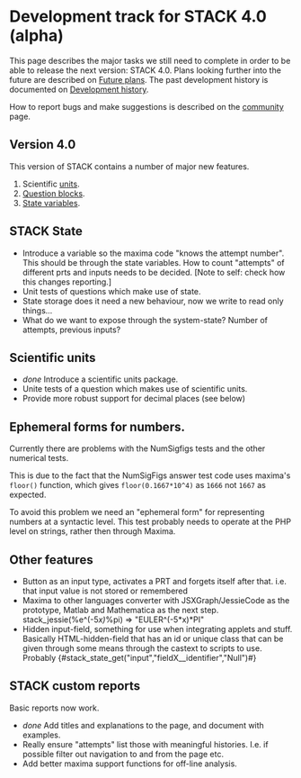# Development track for STACK 4.0 (alpha)

This page describes the major tasks we still need to complete in order to be able to release the next version: STACK 4.0. Plans looking further into the future are described  on [Future plans](Future_plans.md).
The past development history is documented on [Development history](Development_history.md).

How to report bugs and make suggestions is described on the [community](../About/Community.md) page.

## Version 4.0

This version of STACK contains a number of major new features.
1. Scientific [units](../Authoring/Units.md).
2. [Question blocks](../Authoring/Question_blocks.md).
2. [State variables](../Authoring/State.md).

## STACK State

* Introduce a variable so the maxima code "knows the attempt number". This should be through the state variables.  How to count "attempts" of different prts and inputs needs to be decided.  [Note to self: check how this changes reporting.]
* Unit tests of questions which make use of state.
* State storage does it need a new behaviour, now we write to read only things...
* What do we want to expose through the system-state? Number of attempts, previous inputs?

## Scientific units

* *done* Introduce a scientific units package.
* Unite tests of a question which makes use of scientific units.
* Provide more robust support for decimal places (see below)

## Ephemeral forms for numbers.

Currently there are problems with the NumSigfigs tests and the other numerical tests.  

This is due to the fact that the NumSigFigs answer test code uses maxima's `floor()` function, which gives `floor(0.1667*10^4)` as `1666` not `1667` as expected.

To avoid this problem we need an "ephemeral form" for representing numbers at
a syntactic level.   This test probably needs to operate at the PHP level on
strings, rather then through Maxima.  

## Other features ##

 * Button as an input type, activates a PRT and forgets itself after that. i.e. that input value is not stored or remembered
 * Maxima to other languages converter with JSXGraph/JessieCode as the prototype, Matlab and Mathematica as the next step. stack_jessie(%e^(-5*x)*%pi) => "EULER^(-5*x)*PI"
 * Hidden input-field, something for use when integrating applets and stuff. Basically HTML-hidden-field that has an id or unique class that can be given through some means through the castext to scripts to use. Probably {#stack_state_get("input","fieldX__identifier","Null")#}

## STACK custom reports

Basic reports now work.

* *done* Add titles and explanations to the page, and document with examples.
* Really ensure "attempts" list those with meaningful histories.  I.e. if possible filter out navigation to and from the page etc.
* Add better maxima support functions for off-line analysis.
